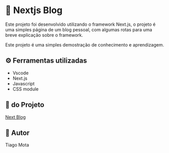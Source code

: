 # 🌟 Nextjs Blog

  <p>Este projeto foi desenvolvido utilizando o framework Next.js, o projeto é uma simples página de um blog pessoal, com algumas rotas para uma breve explicação sobre o framework.</p>
  <p>Este projeto é uma simples demostração de conhecimento e aprendizagem.</p>

## ⚙️ Ferramentas utilizadas

  - Vscode
  - Next.js
  - Javascript
  - CSS module

## 🔗 do Projeto 

  [Next Blog](https://nextjs-blog-9s4j.vercel.app/)

## 👦 Autor 

  Tiago Mota